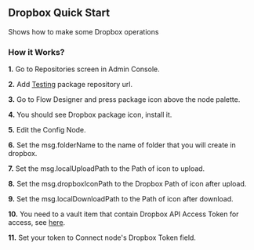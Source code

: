 ## Dropbox Quick Start

Shows how to make some Dropbox operations

### How it Works?

**1.** Go to Repositories screen in Admin Console.

**2.** Add [Testing](https://packages.robomotion.io/testing) package repository url.

**3.** Go to Flow Designer and press package icon above the node palette.

**4.** You should see Dropbox package icon, install it.

**5.** Edit the Config Node.

**6.** Set the msg.folderName to the name of folder that you will create in dropbox.

**7.** Set the msg.localUploadPath to the Path of icon to upload.

**8.** Set the msg.dropboxIconPath to the Dropbox Path of icon after upload.

**9.** Set the msg.localDownloadPath to the Path of icon after download.

**10.** You need to a vault item that contain Dropbox API Access Token for access, see [here](http://99rabbits.com/get-dropbox-access-token/).

**11.** Set your token to Connect node's Dropbox Token field.
